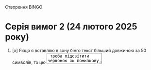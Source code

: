 Створення BINGO

# Серія вимог 2 (24 лютого 2025 року)

1. [x] Якщо я вставляю в зону бінго текст більший довжиною за 50 символів, то цю <textarea> треба підсвітити червоною як помилкову шляхом додавання до `<textarea>` класу `error`
    * Коли ми виходимо з редагування то клас `error` набуває вся комірка
2. [ ] Реалізувати **автоматичне** масштабування тексту так, щоб він не змінював розмір клітинки бінго
    * Врахувати що зміна розміру тексту може відбуватися не тільки за події редагування, але й ще при зміні розміру вікна браузера
3. [x] Коли я знаходжуся в режимі автора, я маю додаткову кнопку "Поділитися" яка дозволяє скопіювати посилання на сторінку в буфер обміну
4. [x] Якщо відкрити сторінку за посиланням де завгодно (на іншому комп'ютері, в анонімній вкладці, у тому самому браузері) - відкривається бінго, яке було поширене на попередньому кроці
5. [x] Різні посилання зберігають різний стан бінго (дивись вимогу 10 у 1 серії)
    * Тобто я можу мати дві відкриті вкладки з заповненням двох різних бінго одночасно і оновлення обох працюватиме коректно
6. [x] Змінити зберігання стану поточного бінго що редагується з localStorage (вимога 10 у 1 серії) на хеш URL (не зберігати нічого в localStorage)
    * URL має оновлюватися коли ми виходимо з редагування клітинки **якщо** в нас немає помилок (вимога 8 у 1 серії, вимога 1 у цій серії)
7. [x] Реалізувати логіку: якщо вмістом клітинки є текст "*" - то вона завжди обрана (її не можна вимкнути)
8. [x] Реалізувати "фавіконку": коли бінго в процесі - жовтий квадрат, коли бінго завершено - зелений квадрат, коли бінго має помилки - червоний квадрат

Матеріали до серії вимог:
  * [offsetWidth](https://developer.mozilla.org/en-US/docs/Web/API/HTMLElement/offsetWidth) та аналогічно `offsetHeight`
      * додаткове питання: чим відрізняється `offsetWidth` від `clientWidth` від `scrollWidth`?
  * [resize](https://developer.mozilla.org/en-US/docs/Web/API/Window/resize_event)
  * [Location.hash](https://developer.mozilla.org/en-US/docs/Web/API/Location/hash)
  * [Favicon](https://developer.mozilla.org/en-US/docs/Web/HTML/Attributes/rel#icon)

Створення BINGO

# Серія вимог 1 (17 лютого 2025 року)

1. [x] Якщо перемикач "режим автора" не активовано, то клік по комірці приводить до її вибору (клас `selected`)
2. [x] Виділення будь-яких 5 елементів по горизонталі, вертикалі **або диагоналі** повинно приводити до відображення повідомлення "BINGO!" внизу і кнопки "почати знову" (зверніть увагу, кнопка і сама панель вже є в HTML)
3. [x] Натискання кнопки "почати знову" має приховувати панель з відображенням "BINGO!" і очищати таблицю
4. [x] Активація перемикача "режим автора" має прибирати виділення елементів та виграша
5. [x] В режимі автора клік по комірці не має призводити до її виділення
6. [x] В режимі автора клік по комірці має приводити до її перетворення в `<textarea>` з текстом, що на даний момент присутній в комірці
7. [x] Клік поза `<textarea>` яку ми редагуємо, має перетворити її назад в текст, що на даний момент присутній в `<textarea>`
8. [x] Якщо на сторінці в режимі автора знаходяться дві комірки з однаковим текстом, то вони мають бути підсвічені червоним (клас `error` в CSS)
9. [x] При спробі оновлення сторінки, якщо ми знаходимося в режимі автора і редагуємо комірку ми маємо вивести попередження про незбережені дані
10. [x] При оновленні сторінки всі внесені вами зміни мають бути збережені (шляхом збереження їх в localStorage)

Матеріали до серії вимог:
  * [createElement](https://developer.mozilla.org/en-US/docs/Web/API/Document/createElement)
  * [addEventListener](https://developer.mozilla.org/en-US/docs/Web/API/EventTarget/addEventListener)
  * [submit](https://developer.mozilla.org/en-US/docs/Web/API/HTMLFormElement/submit)
  * [beforeunload](https://developer.mozilla.org/en-US/docs/Web/API/Window/beforeunload_event)
  * [confirm](https://developer.mozilla.org/en-US/docs/Web/API/Window/confirm)
  * [localStorage](https://developer.mozilla.org/en-US/docs/Web/API/Window/localStorage)
  * [JSON.stringify](https://developer.mozilla.org/en-US/docs/Web/JavaScript/Reference/Global_Objects/JSON/stringify)
  * [JSON.parse](https://developer.mozilla.org/en-US/docs/Web/JavaScript/Reference/Global_Objects/JSON/parse)
